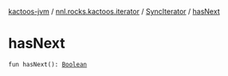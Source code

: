 [kactoos-jvm](../../index.md) / [nnl.rocks.kactoos.iterator](../index.md) / [SyncIterator](index.md) / [hasNext](./has-next.md)

# hasNext

`fun hasNext(): `[`Boolean`](https://kotlinlang.org/api/latest/jvm/stdlib/kotlin/-boolean/index.html)